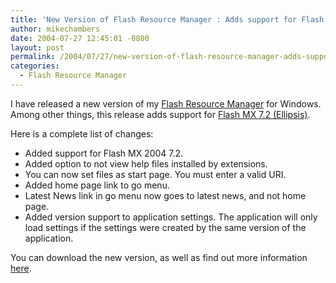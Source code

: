```yaml
---
title: 'New Version of Flash Resource Manager : Adds support for Flash 7.2'
author: mikechambers
date: 2004-07-27 12:45:01 -0800
layout: post
permalink: /2004/07/27/new-version-of-flash-resource-manager-adds-support-for-flash-72/
categories:
  - Flash Resource Manager
---
```



I have released a new version of my [Flash Resource Manager][1] for Windows. Among other things, this release adds support for [Flash MX 7.2 (Ellipsis)][2].

Here is a complete list of changes:

*   Added support for Flash MX 2004 7.2.
*   Added option to not view help files installed by extensions.
*   You can now set files as start page. You must enter a valid URI.
*   Added home page link to go menu.
*   Latest News link in go menu now goes to latest news, and not home page.
*   Added version support to application settings. The application will only load settings if the settings were created by the same version of the application.

You can download the new version, as well as find out more information [here][1].

 [1]: /mesh/archives/004700.cfm
 [2]: http://www.macromedia.com/software/flash/special/7_2updater/